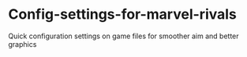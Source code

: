 # Config-settings-for-marvel-rivals
Quick configuration settings on game files for smoother aim and better graphics
